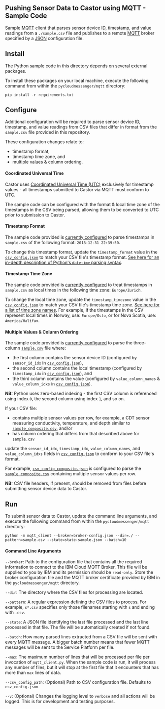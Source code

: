 ## Pushing Sensor Data to Castor using MQTT - Sample Code

Sample [MQTT](http://mqtt.org/) client that parses sensor device ID, timestamp, and value readings from a `./sample.csv` file 
and publishes to a remote [MQTT](http://mqtt.org/) broker specified by a [JSON](https://www.json.org/) configuration file.

## Install
The Python sample code in this directory depends on several external packages.

To install these packages on your local machine, execute the following command from within the `pycloudmessenger/mqtt` directory:

```
pip install -r requirements.txt
```

## Configure

Additional configuration will be required to parse sensor device ID, timestamp, and value readings from CSV files that 
differ in format from the `sample.csv` file provided in this repository.

These configuration changes relate to:
- timestamp format,
- timestamp time zone, and
- multiple values & column ordering.

#### Coordinated Universal Time 

Castor uses [Coordinated Universal Time (UTC)](https://en.wikipedia.org/wiki/Coordinated_Universal_Time) exclusively for timestamp values - all timestamps submitted to Castor via MQTT must conform to UTC.

The sample code can be configured with the format & local time zone of the timestamps in the CSV being parsed, allowing them to 
be converted to UTC prior to submission to Castor.

#### Timestamp Format

The sample code provided is [currently configured](https://github.com/IBM/pycloudmessenger/blob/master/mqtt/csv_config.json) 
to parse timestamps in `sample.csv` of the following format: `2018-12-31 22:39:50`.

To change this timestamp format, update the `timestamp_format` value in the [`csv_config.json`](https://github.com/IBM/pycloudmessenger/blob/master/mqtt/csv_config.json) 
to match your CSV file's timestamp format. [See here for an in-depth description of Python's `datetime` parsing syntax](https://docs.python.org/3/library/datetime.html#strftime-strptime-behavior).

#### Timestamp Time Zone

The sample code provided is [currently configured](https://github.com/IBM/pycloudmessenger/blob/master/mqtt/csv_config.json) to treat timestamps in `sample.csv` as local times in the following time zone: `Europe/Zurich`.

To change the local time zone, update the `timestamp_timezone` value in the [`csv_config.json`](https://github.com/IBM/pycloudmessenger/blob/master/mqtt/csv_config.json)
to match your CSV file's timestamp time zone. [See here for a list of time zone names](https://en.wikipedia.org/wiki/List_of_tz_database_time_zones). For example, if the timestamps in the CSV represent local times in Norway, use: `Europe/Oslo`, or for Nova Scotia, use: `America/Halifax`.

#### Multiple Values & Column Ordering

The sample code provided is [currently configured](https://github.com/IBM/pycloudmessenger/blob/master/mqtt/csv_config.json) to parse the three-column [`sample.csv`](https://github.com/IBM/pycloudmessenger/blob/master/mqtt/sample.csv) file where:
 - the first column contains the sensor device ID (configured by `sensor_id_idx` in [`csv_config.json`](https://github.com/IBM/pycloudmessenger/blob/master/mqtt/csv_config.json)),
 - the second column contains the local timestamp (configured by `timestamp_idx` in [`csv_config.json`](https://github.com/IBM/pycloudmessenger/blob/master/mqtt/csv_config.json)), and
 - the third column contains the value (configured by `value_column_names` & `value_column_idxs` in [`csv_config.json`](https://github.com/IBM/pycloudmessenger/blob/master/mqtt/csv_config.json)).
 
 **NB:** Python uses zero-based indexing - the first CSV column is referenced using index `0`, the second column using index `1`, and so on.
 
If your CSV file:
 - contains multiple sensor values per row, for example, a CDT sensor measuring conductivity, temperature, and depth similar to [`sample_composite.csv`](https://github.com/IBM/pycloudmessenger/blob/master/mqtt/sample_composite.csv), and/or
 - has column ordering that differs from that described above for [`sample.csv`](https://github.com/IBM/pycloudmessenger/blob/master/mqtt/sample.csv)
 
 update the `sensor_id_idx`, `timestamp_idx`, `value_column_names`, and `value_column_idxs` fields in [`csv_config.json`](https://github.com/IBM/pycloudmessenger/blob/master/mqtt/csv_config.json) to conform to your CSV file's format.
 
 For example, [`csv_config_composite.json`](https://github.com/IBM/pycloudmessenger/blob/master/mqtt/csv_config_composite.json)
 is configured to parse the [`sample_composite.csv`](https://github.com/IBM/pycloudmessenger/blob/master/mqtt/sample_composite.csv)
 containing multiple sensor values per row.
 
**NB:** CSV file headers, if present, should be removed from  files before submitting sensor device data to Castor. 
 
## Run 

To submit sensor data to Castor, update the command line arguments, and execute the following command from 
within the `pycloudmessenger/mqtt` directory:

```
python -m mqtt_client --broker=broker-config.json --dir=./ --pattern=sample.csv --state=state-sample.json --batch=10 
```

#### Command Line Arguments

`--broker`: 
Path to the configuration file that contains all the required information to connect to the IBM Cloud MQTT Broker. 
This file will be supplied to you by IBM and its permission should be `read-only`. 
Store the broker configuration file and the MQTT broker certificate provided by IBM in the `pycloudmessenger/mqtt` directory.

`--dir`: 
The directory where the CSV files for processing are located.

`--pattern`: A regular expression defining the CSV files to process. For example, `s*.csv` specifies only those filenames starting with `s` and ending with `.csv`.

`--state`:
A JSON file identifying the last file processed and the last line processed in that file. The file will be automatically created if not found.

`--batch`:
How many parsed lines extracted from a CSV file will be sent with every MQTT message. A bigger batch number means that fewer MQTT messages will be sent to the Service Platform per file.

`--max`:
The maximum number of lines that will be processed per file per invocation of `mqtt_client.py`. When the sample code is run, it will process any number of files, but it will stop at the first file that it encounters that has more than `max` lines of data.

`--csv_config_path`:
(Optional) Path to CSV configuration file. Defaults to `csv_config.json`

`--v`:
(Optional) Changes the logging level to `verbose` and all actions will be logged. This is for development and testing purposes.




